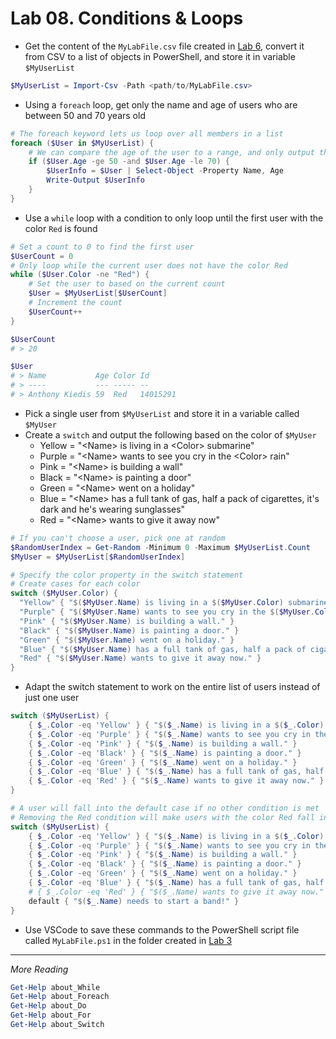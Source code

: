 # Lab 08. Conditions & Loops

- Get the content of the `MyLabFile.csv` file created in [Lab 6](../06.%20Text%20and%20Files/Lab.md), convert it from CSV to a list of objects in PowerShell, and store it in variable `$MyUserList`

```PowerShell
$MyUserList = Import-Csv -Path <path/to/MyLabFile.csv>
```

- Using a `foreach` loop, get only the name and age of users who are between 50 and 70 years old

```PowerShell
# The foreach keyword lets us loop over all members in a list
foreach ($User in $MyUserList) {
    # We can compare the age of the user to a range, and only output those users
    if ($User.Age -ge 50 -and $User.Age -le 70) {
        $UserInfo = $User | Select-Object -Property Name, Age
        Write-Output $UserInfo
    }
}
```

- Use a `while` loop with a condition to only loop until the first user with the color `Red` is found

```PowerShell
# Set a count to 0 to find the first user
$UserCount = 0
# Only loop while the current user does not have the color Red
while ($User.Color -ne "Red") {
    # Set the user to based on the current count
    $User = $MyUserList[$UserCount]
    # Increment the count
    $UserCount++
}

$UserCount
# > 20

$User
# > Name           Age Color Id
# > ----           --- ----- --
# > Anthony Kiedis 59  Red   14015291
```

- Pick a single user from `$MyUserList` and store it in a variable called `$MyUser`
- Create a `switch` and output the following based on the color of `$MyUser`
  - Yellow = "\<Name> is living in a \<Color> submarine"
  - Purple = "\<Name> wants to see you cry in the \<Color> rain"
  - Pink = "\<Name> is building a wall"
  - Black = "\<Name> is painting a door"
  - Green = "\<Name> went on a holiday"
  - Blue = "\<Name> has a full tank of gas, half a pack of cigarettes, it's dark and he's wearing sunglasses"
  - Red = "\<Name> wants to give it away now"

```PowerShell
# If you can't choose a user, pick one at random
$RandomUserIndex = Get-Random -Minimum 0 -Maximum $MyUserList.Count
$MyUser = $MyUserList[$RandomUserIndex]

# Specify the color property in the switch statement
# Create cases for each color
switch ($MyUser.Color) {
  "Yellow" { "$($MyUser.Name) is living in a $($MyUser.Color) submarine." }
  "Purple" { "$($MyUser.Name) wants to see you cry in the $($MyUser.Color) rain." }
  "Pink" { "$($MyUser.Name) is building a wall." }
  "Black" { "$($MyUser.Name) is painting a door." }
  "Green" { "$($MyUser.Name) went on a holiday." }
  "Blue" { "$($MyUser.Name) has a full tank of gas, half a pack of cigarettes, it's dark and he's wearing sunglasses." }
  "Red" { "$($MyUser.Name) wants to give it away now." }
}
```

- Adapt the switch statement to work on the entire list of users instead of just one user

```PowerShell
switch ($MyUserList) {
    { $_.Color -eq 'Yellow' } { "$($_.Name) is living in a $($_.Color) submarine." }
    { $_.Color -eq 'Purple' } { "$($_.Name) wants to see you cry in the $($_.Color) rain." }
    { $_.Color -eq 'Pink' } { "$($_.Name) is building a wall." }
    { $_.Color -eq 'Black' } { "$($_.Name) is painting a door." }
    { $_.Color -eq 'Green' } { "$($_.Name) went on a holiday." }
    { $_.Color -eq 'Blue' } { "$($_.Name) has a full tank of gas, half a pack of cigarettes, it's dark and he's wearing sunglasses." }
    { $_.Color -eq 'Red' } { "$($_.Name) wants to give it away now." }
}
```

```PowerShell
# A user will fall into the default case if no other condition is met
# Removing the Red condition will make users with the color Red fall into the default case
switch ($MyUserList) {
    { $_.Color -eq 'Yellow' } { "$($_.Name) is living in a $($_.Color) submarine." }
    { $_.Color -eq 'Purple' } { "$($_.Name) wants to see you cry in the $($_.Color) rain." }
    { $_.Color -eq 'Pink' } { "$($_.Name) is building a wall." }
    { $_.Color -eq 'Black' } { "$($_.Name) is painting a door." }
    { $_.Color -eq 'Green' } { "$($_.Name) went on a holiday." }
    { $_.Color -eq 'Blue' } { "$($_.Name) has a full tank of gas, half a pack of cigarettes, it's dark and he's wearing sunglasses." }
    # { $_.Color -eq 'Red' } { "$($_.Name) wants to give it away now." }
    default { "$($_.Name) needs to start a band!" }
}
```

- Use VSCode to save these commands to the PowerShell script file called `MyLabFile.ps1` in the folder created in [Lab 3](../03.%20Commands%20and%20Methods/Detailed.md)

---

*More Reading*

```PowerShell
Get-Help about_While
Get-Help about_Foreach
Get-Help about_Do
Get-Help about_For
Get-Help about_Switch
```
